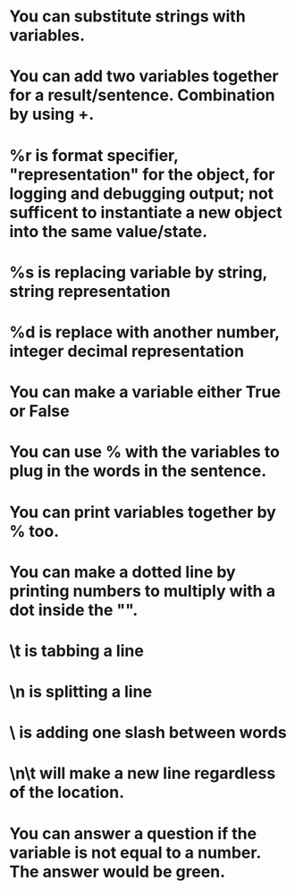 # You can substitute strings with variables.
# You can add two variables together for a result/sentence. Combination by using +.
# %r is format specifier, "representation" for the object, for logging and debugging output; not sufficent to instantiate a new object into the same value/state.
# %s is replacing variable by string, string representation
# %d is replace with another number, integer decimal representation
# You can make a variable either True or False
# You can use % with the variables to plug in the words in the sentence.
# You can print variables together by % too.
# You can make a dotted line by printing numbers to multiply with a dot inside the "".
# \t is tabbing a line
# \n is splitting a line
# \\ is adding one slash between words
# \n\t will make a new line regardless of the location.
# You can answer a question if the variable is not equal to a number. The answer would be green.